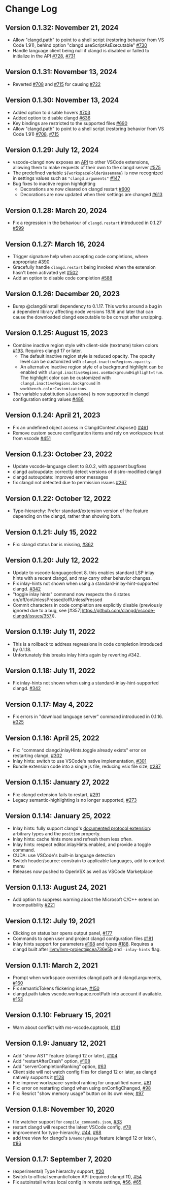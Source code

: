 # Change Log

## Version 0.1.32: November 21, 2024

* Allow "clangd.path" to point to a shell script (restoring behavior from VS Code 1.91), behind option "clangd.useScriptAsExecutable" [#730](https://github.com/clangd/vscode-clangd/pull/730)
* Handle language client being null if clangd is disabled or failed to initialize in the API [#728](https://github.com/clangd/vscode-clangd/pull/728), [#731](https://github.com/clangd/vscode-clangd/pull/731)


## Version 0.1.31: November 13, 2024

* Reverted [#708](https://github.com/clangd/vscode-clangd/pull/708) and [#715](https://github.com/clangd/vscode-clangd/pull/715) for causing [#722](https://github.com/clangd/vscode-clangd/issues/722)


## Version 0.1.30: November 13, 2024

* Added option to disable hovers [#703](https://github.com/clangd/vscode-clangd/pull/703)
* Added option to disable clangd [#636](https://github.com/clangd/vscode-clangd/pull/636)
* Key bindings are restricted to the supported files [#690](https://github.com/clangd/vscode-clangd/pull/690)
* Allow "clangd.path" to point to a shell script (restoring behavior from VS Code 1.91) [#708](https://github.com/clangd/vscode-clangd/pull/708), [#715](https://github.com/clangd/vscode-clangd/pull/715)

## Version 0.1.29: July 12, 2024

* vscode-clangd now exposes an [API](https://github.com/clangd/vscode-clangd/blob/master/api/README.md)
  to other VSCode extensions, allowing them to make requests of their own to the clangd server [#575](https://github.com/clangd/vscode-clangd/pull/575)
* The predefined variable `${workspaceFolderBasename}` is now recognized in settings values
  such as `"clangd.arguments"` [#147](https://github.com/clangd/vscode-clangd/issues/147)
* Bug fixes to inactive region highlighting
  * Decorations are now cleared on clangd restart [#600](https://github.com/clangd/vscode-clangd/issues/600)
  * Decorations are now updated when their settings are changed [#613](https://github.com/clangd/vscode-clangd/pull/613)

## Version 0.1.28: March 20, 2024

* Fix a regression in the behaviour of `clangd.restart` introduced in 0.1.27 [#599](https://github.com/clangd/vscode-clangd/issues/599)

## Version 0.1.27: March 16, 2024

* Trigger signature help when accepting code completions, where appropriate [#390](https://github.com/clangd/vscode-clangd/issues/390)
* Gracefully handle `clangd.restart` being invoked when the extension hasn't been activated yet [#502](https://github.com/clangd/vscode-clangd/issues/502)
* Add an option to disable code completion [#588](https://github.com/clangd/vscode-clangd/issues/588)

## Version 0.1.26: December 20, 2023

* Bump @clangd/install dependency to 0.1.17. This works around a bug in a
  dependent library affecting node versions 18.16 and later that can cause
  the downloaded clangd executable to be corrupt after unzipping.

## Version 0.1.25: August 15, 2023

* Combine inactive region style with client-side (textmate) token colors [#193](https://github.com/clangd/vscode-clangd/pull/193).
  Requires clangd 17 or later.
  * The default inactive region style is reduced opacity. The opacity level can be
    customized with `clangd.inactiveRegions.opacity`.
  * An alternative inactive region style of a background highlight can be enabled with
    `clangd.inactiveRegions.useBackgroundHighlight=true`. The highlight color can be
    customized with `clangd.inactiveRegions.background` in `workbench.colorCustomizations`.
* The variable substitution `${userHome}` is now supported in clangd configuration setting values [#486](https://github.com/clangd/vscode-clangd/pull/486)

## Version 0.1.24: April 21, 2023

- Fix an undefined object access in ClangdContext.dispose() [#461](https://github.com/clangd/vscode-clangd/pull/461)
- Remove custom secure configuration items and rely on workspace trust from vscode [#451](https://github.com/clangd/vscode-clangd/pull/451)

## Version 0.1.23: October 23, 2022

* Update vscode-language client to 8.0.2, with apparent bugfixes
* clangd autoupdate: correctly detect versions of distro-modified clangd
* clangd autoupdate: improved error messages
* fix clangd not detected due to permission issues [#267](https://github.com/clangd/vscode-clangd/issues/267)

## Version 0.1.22: October 12, 2022

* Type-hierarchy: Prefer standard/extension version of the feature depending on
  the clangd, rather than showing both.

## Version 0.1.21: July 15, 2022

* Fix: clangd status bar is missing, [#362](https://github.com/clangd/vscode-clangd/issues/362)

## Version 0.1.20: July 12, 2022

* Update to vscode-languageclient 8. this enables standard LSP inlay hints with a recent clangd, and may carry other behavior changes.
* Fix inlay-hints not shown when using a standard-inlay-hint-supported clangd. [#342](https://github.com/clangd/vscode-clangd/issues/342)
* "toggle inlay hints" command now respects the 4 states on/off/onUnlessPressed/offUnlessPressed
* Commit characters in code completion are explicitly disable (previously ignored due to a bug, see [#357]https://github.com/clangd/vscode-clangd/issues/357)).

## Version 0.1.19: July 11, 2022

* This is a rollback to address regressions in code completion introduced by 0.1.18.
* Unfortunately this breaks inlay hints again by reverting #342.

## Version 0.1.18: July 11, 2022

* Fix inlay-hints not shown when using a standard-inlay-hint-supported clangd. [#342](https://github.com/clangd/vscode-clangd/issues/342)

## Version 0.1.17: May 4, 2022

* Fix errors in "download language server" command introduced in 0.1.16. [#325](https://github.com/clangd/vscode-clangd/issues/325)

## Version 0.1.16: April 25, 2022

* Fix: "command clangd.inlayHints.toggle already exists" error on restarting clangd, [#302](https://github.com/clangd/vscode-clangd/pull/302)
* Inlay hints: switch to use VSCode's native implementation, [#301](https://github.com/clangd/vscode-clangd/pull/301)
* Bundle extension code into a single js file, reducing vsix file size, [#287](https://github.com/clangd/vscode-clangd/pull/287)

## Version 0.1.15: January 27, 2022

* Fix: clangd extension fails to restart, [#291](https://github.com/clangd/vscode-clangd/pull/291)
* Legacy semantic-highlighting is no longer supported, [#273](https://github.com/clangd/vscode-clangd/pull/273)

## Version 0.1.14: January 25, 2022

* Inlay hints: fully support clangd's
  [documented protocol extension](https://clangd.llvm.org/extensions#inlay-hints):
  arbitrary types and the `position` property.
* Inlay hints: cache hints more and refresh them less often.
* Inlay hints: respect editor.inlayHints.enabled, and provide a toggle command.
* CUDA: use VSCode's built-in language detection
* Switch header/source: constrain to applicable languages, add to context menu
* Releases now pushed to OpenVSX as well as VSCode Marketplace

## Version 0.1.13: August 24, 2021

* Add option to suppress warning about the Microsoft C/C++ extension
  incompatibility [#221](https://github.com/clangd/vscode-clangd/pull/221)

## Version 0.1.12: July 19, 2021

* Clicking on status bar opens output panel,
  [#177](https://github.com/clangd/vscode-clangd/pull/177)
* Commands to open user and project clangd confguration files
  [#181](https://github.com/clangd/vscode-clangd/pull/181)
* Inlay hints support for parameters
  [#168](https://github.com/clangd/vscode-clangd/pull/168) and types
  [#188](https://github.com/clangd/vscode-clangd/pull/188). Requires a clangd
  built after
  [llvm/llvm-project@cea736e5b](https://github.com/llvm/llvm-project/commit/cea736e5b8a48065007a591d71699b53c04d95b3)
  and `-inlay-hints` flag.

## Version 0.1.11: March 2, 2021

* Prompt when workspace overrides clangd.path and clangd.arguments, [#160](https://github.com/clangd/vscode-clangd/pull/160)
* Fix semanticTokens flickering issue, [#150](https://github.com/clangd/vscode-clangd/pull/150)
* clangd.path takes vscode.workspace.rootPath into account if available. [#153](https://github.com/clangd/vscode-clangd/pull/153)

## Version 0.1.10: February 15, 2021

* Warn about conflict with ms-vscode.cpptools, [#141](https://github.com/clangd/vscode-clangd/pull/141)

## Version 0.1.9: January 12, 2021

* Add "show AST" feature (clangd 12 or later), [#104](https://github.com/clangd/vscode-clangd/pull/104)
* Add "restartAfterCrash" option, [#108](https://github.com/clangd/vscode-clangd/pull/108)
* Add "serverCompletionRanking" option, [#63](https://github.com/clangd/vscode-clangd/pull/63)
* Client side will not watch config files for clangd 12 or later, as clangd natively supports it [#128](https://github.com/clangd/vscode-clangd/pull/128)
* Fix: improve workspace-symbol ranking for unqualified name, [#81](https://github.com/clangd/vscode-clangd/issues/81)
* Fix: error on restarting clangd when using onConfigChanged, [#98](https://github.com/clangd/vscode-clangd/issues/98)
* Fix: Resrict "show memory usage" button on its own view, [#97](https://github.com/clangd/vscode-clangd/pull/97)

## Version 0.1.8: November 10, 2020

* file watcher support for `compile_commands.json`, [#33](https://github.com/clangd/vscode-clangd/pull/33)
* restart clangd will respect the latest VSCode config, [#78](https://github.com/clangd/vscode-clangd/pull/78)
* improvement for type-hierarchy, [#44](https://github.com/clangd/vscode-clangd/pull/44), [#68](https://github.com/clangd/vscode-clangd/pull/68)
* add tree view for clangd's `$/memoryUsage` feature (clangd 12 or later), [#86](https://github.com/clangd/vscode-clangd/pull/86)

## Version 0.1.7: September 7, 2020

* (experimental) Type hierarchy support, [#20](https://github.com/clangd/vscode-clangd/pull/20)
* Switch to official semanticToken API (required clangd 11), [#54](https://github.com/clangd/vscode-clangd/pull/54)
* Fix autoinstall writes local config in remote settings, [#56](https://github.com/clangd/vscode-clangd/pull/56), [#65](https://github.com/clangd/vscode-clangd/pull/65)
